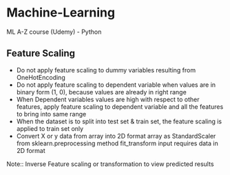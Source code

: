 # Machine-Learning

ML A-Z course (Udemy) - Python

## Feature Scaling

- Do not apply feature scaling to dummy variables resulting from OneHotEncoding
- Do not apply feature scaling to dependent variable when values are in binary form (1, 0), because values are already in right range
- When Dependent variables values are high with respect to other features, apply feature scaling to dependent variable and all the features to bring into same range
- When the dataset is to split into test set & train set, the feature scaling is applied to train set only
- Convert X or y data from array into 2D format array as StandardScaler from sklearn.preprocessing method fit_transform input requires data in 2D format

Note:: Inverse Feature scaling or transformation to view predicted results

